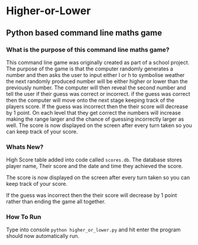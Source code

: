 # Higher-or-Lower
## Python based command line maths game


### What is the purpose of this command line maths game?

This command line game was originally created as part of a school project.
The purpose of the game is that the computer randomly generates a number and then 
asks the user to input either l or h to symbolise weather the next randomly produced
number will be either higher or lower than the previously number. The computer will 
then reveal the second number and tell the user if their guess was correct or incorrect.
if the guess was correct then the computer will move onto the next stage keeping track
of the players score. If the guess was incorrect then the their score will decrease by 1 point. On each level that they get correct the numbers will increase making 
the range larger and the chance of guessing incorrectly larger as well.
The score is now displayed on the screen after every turn taken so you can keep track of your score.

### Whats New?

High Score table added into code called `scores.db`. The database stores player name, Their score and the date and time they achieved the score.

The score is now displayed on the screen after every turn taken so you can keep track of your score.

If the guess was incorrect then the their score will decrease by 1 point rather than ending the game all together.

### How To Run

Type into console `python higher_or_lower.py` and hit enter
the program should now automatically run.